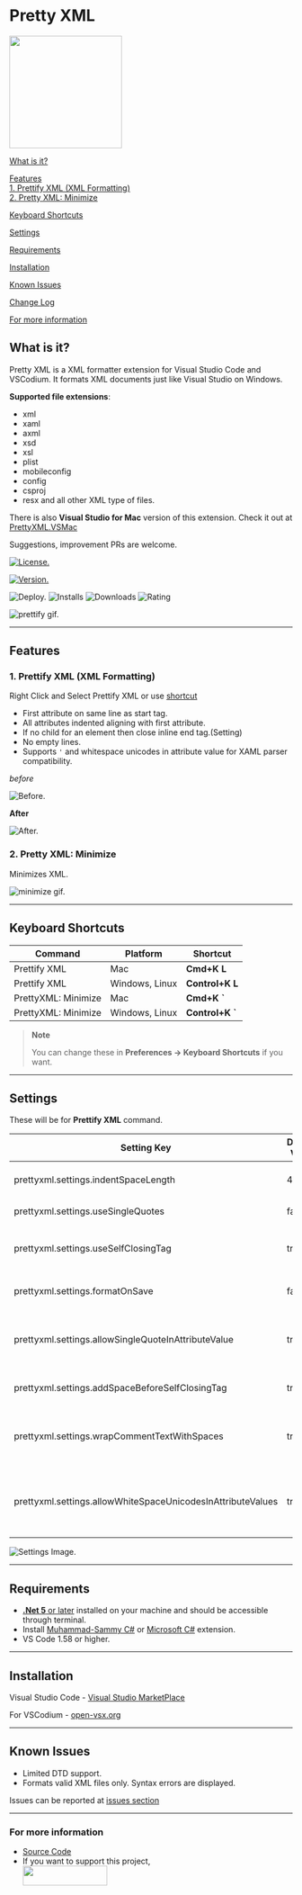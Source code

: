 # Pretty XML

<img src='./images/logo.png' width='200' height='200' />

[What is it?](#what-is-it)

[Features](#features)  
[1. Prettify XML (XML Formatting)](#1-prettify-xml-xml-formatting)  
[2. Pretty XML: Minimize](#2-pretty-xml-minimize)

[Keyboard Shortcuts](#keyboard-shortcuts)

[Settings](#settings)

[Requirements](#requirements)

[Installation](#installation)

[Known Issues](#known-issues)

[Change Log](CHANGELOG.md#change-log)

[For more information](#for-more-information)

## What is it?

Pretty XML is a XML formatter extension for Visual Studio Code and VSCodium. It formats XML documents just like Visual Studio on Windows.

**Supported file extensions**:

-   xml
-   xaml
-   axml
-   xsd
-   xsl
-   plist
-   mobileconfig
-   config
-   csproj
-   resx and all other XML type of files.

There is also **Visual Studio for Mac** version of this extension. Check it out at [PrettyXML.VSMac](https://github.com/pmahend1/PrettyXML.VSMac)

Suggestions, improvement PRs are welcome.

[![License.](https://img.shields.io/github/license/pmahend1/PrettyXML?style=flat-square&label=License)](https://choosealicense.com/licenses/mit/)

[![Version.](https://vsmarketplacebadge.apphb.com/version/PrateekMahendrakar.PrettyXML.svg?logo=visual-studio-code&style=for-the-badge)](https://marketplace.visualstudio.com/items?itemName=PrateekMahendrakar.prettyxml)

![Deploy.](https://img.shields.io/github/workflow/status/pmahend1/prettyxml/Deploy%20CI?color=brightgreen&label=Deploy%20CI&style=flat-square&logo=github) ![Installs](https://vsmarketplacebadge.apphb.com/installs/PrateekMahendrakar.PrettyXML.svg?style=flat-square&label=Installs&logo=data:img/png:images/logo.png) ![Downloads](https://vsmarketplacebadge.apphb.com/downloads/PrateekMahendrakar.PrettyXML.svg?style=flat-square&label=Downloads) ![Rating](https://vsmarketplacebadge.apphb.com/rating-star/PrateekMahendrakar.PrettyXML.svg?style=flat-square&label=Rating)

![prettify gif.](./images/Prettify.gif)

---

## Features

### 1. Prettify XML (XML Formatting)

Right Click and Select Prettify XML or use [shortcut](#keyboard-shortcuts)

-   First attribute on same line as start tag.
-   All attributes indented aligning with first attribute.
-   If no child for an element then close inline end tag.(Setting)
-   No empty lines.
-   Supports `'` and whitespace unicodes in attribute value for XAML parser compatibility.

_before_

![Before.](./images/before.png)

**After**

![After.](./images/after.png)

### 2. Pretty XML: Minimize

Minimizes XML.

![minimize gif.](./images/Minimize.gif)

---

## Keyboard Shortcuts

| Command             | Platform       | Shortcut         |
| ------------------- | -------------- | ---------------- |
| Prettify XML        | Mac            | **Cmd+K L**      |
| Prettify XML        | Windows, Linux | **Control+K L**  |
| PrettyXML: Minimize | Mac            | **Cmd+K \`**     |
| PrettyXML: Minimize | Windows, Linux | **Control+K \`** |

> **Note**
>
> You can change these in **Preferences → Keyboard Shortcuts** if you want.

---

## Settings

These will be for **Prettify XML** command.

| Setting Key                                                 | Default Value | Description                                     |
| ----------------------------------------------------------- | ------------- | ----------------------------------------------- |
| prettyxml.settings.indentSpaceLength                        | 4             | No. of spaces for indentation.                  |
| prettyxml.settings.useSingleQuotes                          | false         | Use ' instead of \"                             |
| prettyxml.settings.useSelfClosingTag                        | true          | If no child nodes then self closing tag />      |
| prettyxml.settings.formatOnSave                             | false         | Enable format on save                           |
| prettyxml.settings.allowSingleQuoteInAttributeValue         | true          | Allows ' in attribute values instead of \&apos; |
| prettyxml.settings.addSpaceBeforeSelfClosingTag             | true          | Adds space before self closing tag              |
| prettyxml.settings.wrapCommentTextWithSpaces                | true          | Wraps comment text with a single space          |
| prettyxml.settings.allowWhiteSpaceUnicodesInAttributeValues | true          | Allows white space unicodes in attribute values |

![Settings Image.](./images/settings.png)

---

## Requirements

-   [**.Net 5** or later](https://dotnet.microsoft.com/en-us/download/dotnet) installed on your machine and should be accessible through terminal.
-   Install [Muhammad-Sammy C#](https://open-vsx.org/extension/muhammad-sammy/csharp) or [Microsoft C#](https://marketplace.visualstudio.com/items?itemName=ms-dotnettools.csharp) extension.
-   VS Code 1.58 or higher.

---

## Installation

Visual Studio Code - [Visual Studio MarketPlace](https://marketplace.visualstudio.com/items?itemName=PrateekMahendrakar.prettyxml)

For VSCodium - [open-vsx.org](https://open-vsx.org/extension/PrateekMahendrakar/prettyxml)

---

## Known Issues

-   Limited DTD support.
-   Formats valid XML files only. Syntax errors are displayed.

Issues can be reported at [issues section](https://github.com/pmahend1/PrettyXML/issues)

---

### For more information

-   [Source Code](https://github.com/pmahend1/prettyxml)
-   If you want to support this project,  
    [<img src="https://cdn.buymeacoffee.com/buttons/v2/default-blue.png" width="150" height="35" />](https://www.buymeacoffee.com/pmahend1)
